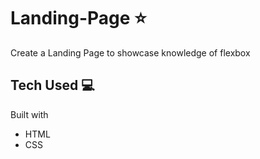 
# Landing-Page ⭐️

Create a Landing Page to showcase knowledge of flexbox

## Tech Used 💻

Built with
- HTML
- CSS
